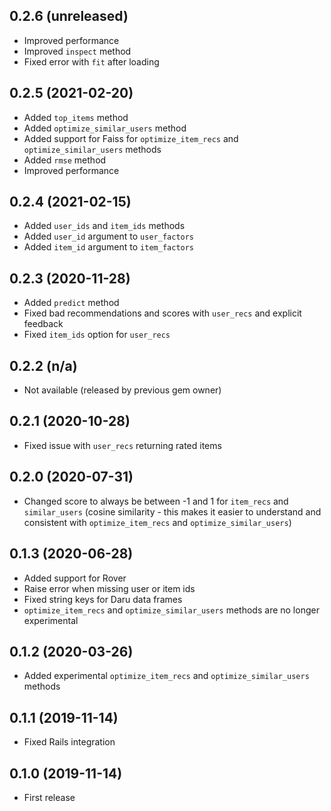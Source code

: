 ## 0.2.6 (unreleased)

- Improved performance
- Improved `inspect` method
- Fixed error with `fit` after loading

## 0.2.5 (2021-02-20)

- Added `top_items` method
- Added `optimize_similar_users` method
- Added support for Faiss for `optimize_item_recs` and `optimize_similar_users` methods
- Added `rmse` method
- Improved performance

## 0.2.4 (2021-02-15)

- Added `user_ids` and `item_ids` methods
- Added `user_id` argument to `user_factors`
- Added `item_id` argument to `item_factors`

## 0.2.3 (2020-11-28)

- Added `predict` method
- Fixed bad recommendations and scores with `user_recs` and explicit feedback
- Fixed `item_ids` option for `user_recs`

## 0.2.2 (n/a)

- Not available (released by previous gem owner)

## 0.2.1 (2020-10-28)

- Fixed issue with `user_recs` returning rated items

## 0.2.0 (2020-07-31)

- Changed score to always be between -1 and 1 for `item_recs` and `similar_users` (cosine similarity - this makes it easier to understand and consistent with `optimize_item_recs` and `optimize_similar_users`)

## 0.1.3 (2020-06-28)

- Added support for Rover
- Raise error when missing user or item ids
- Fixed string keys for Daru data frames
- `optimize_item_recs` and `optimize_similar_users` methods are no longer experimental

## 0.1.2 (2020-03-26)

- Added experimental `optimize_item_recs` and `optimize_similar_users` methods

## 0.1.1 (2019-11-14)

- Fixed Rails integration

## 0.1.0 (2019-11-14)

- First release

